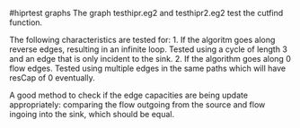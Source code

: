 #hiprtest graphs
The graph testhipr.eg2 and testhipr2.eg2 test the cutfind function.

The following characteristics are tested for:
	1. If the algoritm goes along reverse edges, resulting in an infinite loop. Tested using a cycle of length 3 and an edge that is only incident to the sink.
	2. If the algorithm goes along 0 flow edges. Tested using multiple edges in the same paths which will have resCap of 0 eventually.

A good method to check if the edge capacities are being update appropriately: comparing the flow outgoing from the source and flow ingoing into the sink, which should be equal. 
 
